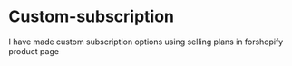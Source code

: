 # Custom-subscription
I have made custom subscription options using selling plans in forshopify product page
